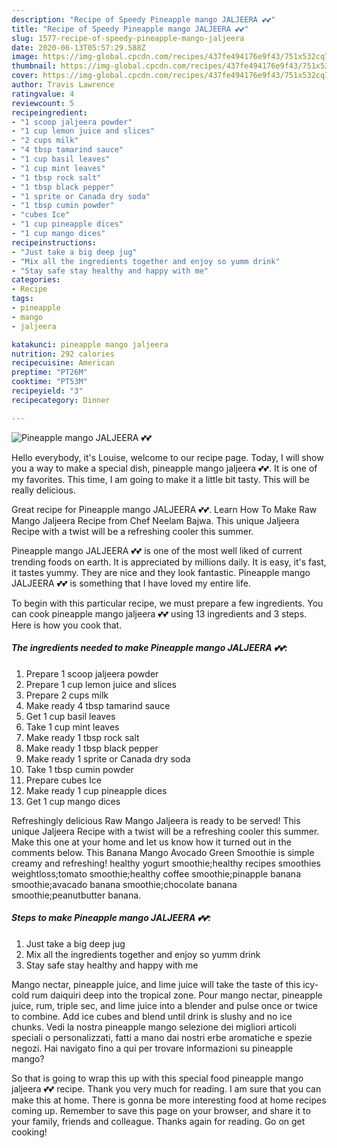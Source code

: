 ```yaml
---
description: "Recipe of Speedy Pineapple mango JALJEERA 💕💕"
title: "Recipe of Speedy Pineapple mango JALJEERA 💕💕"
slug: 1577-recipe-of-speedy-pineapple-mango-jaljeera
date: 2020-06-13T05:57:29.588Z
image: https://img-global.cpcdn.com/recipes/437fe494176e9f43/751x532cq70/pineapple-mango-jaljeera-💕💕-recipe-main-photo.jpg
thumbnail: https://img-global.cpcdn.com/recipes/437fe494176e9f43/751x532cq70/pineapple-mango-jaljeera-💕💕-recipe-main-photo.jpg
cover: https://img-global.cpcdn.com/recipes/437fe494176e9f43/751x532cq70/pineapple-mango-jaljeera-💕💕-recipe-main-photo.jpg
author: Travis Lawrence
ratingvalue: 4
reviewcount: 5
recipeingredient:
- "1 scoop jaljeera powder"
- "1 cup lemon juice and slices"
- "2 cups milk"
- "4 tbsp tamarind sauce"
- "1 cup basil leaves"
- "1 cup mint leaves"
- "1 tbsp rock salt"
- "1 tbsp black pepper"
- "1 sprite or Canada dry soda"
- "1 tbsp cumin powder"
- "cubes Ice"
- "1 cup pineapple dices"
- "1 cup mango dices"
recipeinstructions:
- "Just take a big deep jug"
- "Mix all the ingredients together and enjoy so yumm drink"
- "Stay safe stay healthy and happy with me"
categories:
- Recipe
tags:
- pineapple
- mango
- jaljeera

katakunci: pineapple mango jaljeera 
nutrition: 292 calories
recipecuisine: American
preptime: "PT26M"
cooktime: "PT53M"
recipeyield: "3"
recipecategory: Dinner

---
```



![Pineapple mango JALJEERA 💕💕](https://img-global.cpcdn.com/recipes/437fe494176e9f43/751x532cq70/pineapple-mango-jaljeera-💕💕-recipe-main-photo.jpg)

Hello everybody, it's Louise, welcome to our recipe page. Today, I will show you a way to make a special dish, pineapple mango jaljeera 💕💕. It is one of my favorites. This time, I am going to make it a little bit tasty. This will be really delicious.

Great recipe for Pineapple mango JALJEERA 💕💕. Learn How To Make Raw Mango Jaljeera Recipe from Chef Neelam Bajwa. This unique Jaljeera Recipe with a twist will be a refreshing cooler this summer.

Pineapple mango JALJEERA 💕💕 is one of the most well liked of current trending foods on earth. It is appreciated by millions daily. It is easy, it's fast, it tastes yummy. They are nice and they look fantastic. Pineapple mango JALJEERA 💕💕 is something that I have loved my entire life.


To begin with this particular recipe, we must prepare a few ingredients. You can cook pineapple mango jaljeera 💕💕 using 13 ingredients and 3 steps. Here is how you cook that.

<!--inarticleads1-->

##### The ingredients needed to make Pineapple mango JALJEERA 💕💕:

1. Prepare 1 scoop jaljeera powder
1. Prepare 1 cup lemon juice and slices
1. Prepare 2 cups milk
1. Make ready 4 tbsp tamarind sauce
1. Get 1 cup basil leaves
1. Take 1 cup mint leaves
1. Make ready 1 tbsp rock salt
1. Make ready 1 tbsp black pepper
1. Make ready 1 sprite or Canada dry soda
1. Take 1 tbsp cumin powder
1. Prepare cubes Ice
1. Make ready 1 cup pineapple dices
1. Get 1 cup mango dices


Refreshingly delicious Raw Mango Jaljeera is ready to be served! This unique Jaljeera Recipe with a twist will be a refreshing cooler this summer. Make this one at your home and let us know how it turned out in the comments below. This Banana Mango Avocado Green Smoothie is simple creamy and refreshing! healthy yogurt smoothie;healthy recipes smoothies weightloss;tomato smoothie;healthy coffee smoothie;pinapple banana smoothie;avacado banana smoothie;chocolate banana smoothie;peanutbutter banana. 

<!--inarticleads2-->

##### Steps to make Pineapple mango JALJEERA 💕💕:

1. Just take a big deep jug
1. Mix all the ingredients together and enjoy so yumm drink
1. Stay safe stay healthy and happy with me


Mango nectar, pineapple juice, and lime juice will take the taste of this icy-cold rum daiquiri deep into the tropical zone. Pour mango nectar, pineapple juice, rum, triple sec, and lime juice into a blender and pulse once or twice to combine. Add ice cubes and blend until drink is slushy and no ice chunks. Vedi la nostra pineapple mango selezione dei migliori articoli speciali o personalizzati, fatti a mano dai nostri erbe aromatiche e spezie negozi. Hai navigato fino a qui per trovare informazioni su pineapple mango? 

So that is going to wrap this up with this special food pineapple mango jaljeera 💕💕 recipe. Thank you very much for reading. I am sure that you can make this at home. There is gonna be more interesting food at home recipes coming up. Remember to save this page on your browser, and share it to your family, friends and colleague. Thanks again for reading. Go on get cooking!
